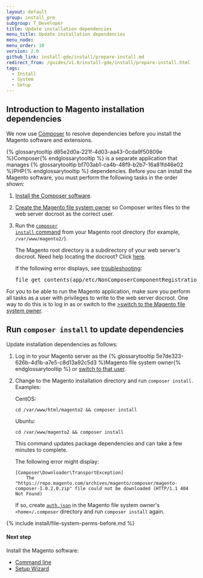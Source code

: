 ```yaml
---
layout: default
group: install_pre
subgroup: T_Developer
title: Update installation dependencies
menu_title: Update installation dependencies
menu_node:
menu_order: 10
version: 2.0
github_link: install-gde/install/prepare-install.md
redirect_from: /guides/v1.0/install-gde/install/prepare-install.html
tags:
  - Install
  - System
  - Setup
---
```


<h2 id="install-update-depend">Introduction to Magento installation dependencies</h2>
We now use <a href="http://getcomposer.org">Composer</a> to resolve dependencies before you install the Magento software and extensions.

{% glossarytooltip d85e2d0a-221f-4d03-aa43-0cda9f50809e %}Composer{% endglossarytooltip %} is a separate application that manages {% glossarytooltip bf703ab1-ca4b-48f9-b2b7-16a81fd46e02 %}PHP{% endglossarytooltip %} dependencies. Before you can install the Magento software, you must perform the following tasks in the order shown:

1.	<a href="{{page.baseurl}}install-gde/prereq/dev_install.html">Install the Composer software</a>.
2.	<a href="{{page.baseurl}}install-gde/prereq/file-sys-perms-over.html">Create the Magento file system owner</a> so Composer writes files to the web server docroot as the correct user.
2.	Run the <a href="#install-composer-install"><code>composer install</code> command</a> from your Magento root directory (for example, `/var/www/magento2/`).

	The Magento root directory is a subdirectory of your web server's docroot. Need help locating the docroot? Click <a href="{{page.baseurl}}install-gde/basics/basics_docroot.html">here</a>.

	<div class="bs-callout bs-callout-info" id="info">
  		<p>If the following error displays, see <a href="{{page.baseurl}}install-gde/trouble/tshoot_composer-fail.html">troubleshooting</a>:</p>
  		<pre>file_get_contents(app/etc/NonComposerComponentRegistration.php): failed to open stream: No such file or directory</pre>
	</div>

For you to be able to run the Magento application, make sure you perform all tasks as a user with privileges to write to the web server docroot. One way to do this is to log in as or switch to the <a href="{{page.baseurl}}install-gde/prereq/file-sys-perms-over.html">>switch to the Magento file system owner</a>.

<h2 id="install-composer-install">Run <code>composer install</code> to update dependencies</h2>
Update installation dependencies as follows:

1.	Log in to your Magento server as the {% glossarytooltip 5e7de323-626b-4d1b-a7e5-c8d13a92c5d3 %}Magento file system owner{% endglossarytooltip %} or <a href="{{page.baseurl}}install-gde/prereq/file-sys-perms-over.html">switch to that user</a>.
2.	Change to the Magento installation directory and run `composer install`. Examples:

	CentOS:

		cd /var/www/html/magento2 && composer install

	Ubuntu:

		cd /var/www/magento2 && composer install

	This command updates package dependencies and can take a few minutes to complete.

	The following error might display:

		[Composer\Downloader\TransportException]
			The "https://repo.magento.com/archives/magento/composer/magento-composer-1.0.2.0.zip" file could not be downloaded (HTTP/1.1 404 Not Found)

	If so, create <a href="{{page.baseurl}}install-gde/prereq/dev_install.html#instgde-prereq-compose-clone-auth">`auth.json`</a> in the Magento file system owner's `<home>/.composer` directory and run `composer install` again.

{% include install/file-system-perms-before.md %}

#### Next step
Install the Magento software:

*	<a href="{{page.baseurl}}install-gde/install/cli/install-cli.html">Command line</a>
*	<a href="{{page.baseurl}}install-gde/install/web/install-web.html">Setup Wizard</a>
